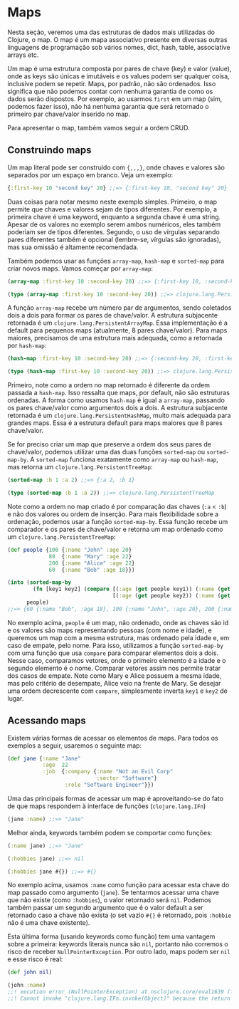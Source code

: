 # Maps

Nesta seção, veremos uma das estruturas de dados mais utilizadas do Clojure, o map. O map é um mapa associativo
presente em diversas outras linguagens de programação sob vários nomes, dict, hash, table, associative arrays etc.

Um map é uma estrutura composta por pares de chave (key) e valor (value), onde as keys são únicas e imutáveis e os values
podem ser qualquer coisa, inclusive podem se repetir. Maps, por padrão, não são ordenados. Isso significa que não podemos
contar com nenhuma garantia de como os dados serão dispostos. Por exemplo, ao usarmos `first` em um map (sim, podemos
fazer isso), não há nenhuma garantia que será retornado o primeiro par chave/valor inserido no map.

Para apresentar o map, também vamos seguir a ordem CRUD.

## Construindo maps

Um map literal pode ser construído com `{,,,}`, onde chaves e valores são separados por um espaço em branco. Veja um exemplo:

```clojure
{:first-key 10 "second key" 20} ;;=> {:first-key 10, "second key" 20}
```

Duas coisas para notar mesmo neste exemplo simples. Primeiro, o map permite que chaves e valores sejam de tipos diferentes.
Por exemplo, a primeira chave é uma keyword, enquanto a segunda chave é uma string. Apesar de os valores no exemplo serem
ambos numéricos, eles também poderiam ser de tipos diferentes. Segundo, o uso de vírgulas separando pares diferentes
também é opcional (lembre-se, vírgulas são ignoradas), mas sua omissão é altamente recomendada.

Também podemos usar as funções `array-map`, `hash-map` e `sorted-map` para criar novos maps. Vamos começar por `array-map`:

```clojure
(array-map :first-key 10 :second-key 20) ;;=> {:first-key 10, :second-key 20}

(type (array-map :first-key 10 :second-key 20)) ;;=> clojure.lang.PersistentArrayMap
```

A função `array-map` recebe um número par de argumentos, sendo coletados dois a dois para formar os pares de chave/valor.
A estrutura subjacente retornada é um `clojure.lang.PersistentArrayMap`. Essa implementação é a default para pequenos maps
(atualmente, 8 pares chave/valor). Para maps maiores, precisamos de uma estrutura mais adequada, como a retornada por `hash-map`:

```clojure
(hash-map :first-key 10 :second-key 20) ;;=> {:second-key 20, :first-key 10}

(type (hash-map :first-key 10 :second-key 20)) ;;=> clojure.lang.PersistentHashMap
```

Primeiro, note como a ordem no map retornado é diferente da ordem passada a `hash-map`. Isso ressalta que maps, por default,
não são estruturas ordenadas. A forma como usamos `hash-map` é igual a `array-map`, passando os pares chave/valor como
argumentos dois a dois. A estrutura subjacente retornada é um `clojure.lang.PersistentHashMap`, muito mais adequada para
grandes maps. Essa é a estrutura default para maps maiores que 8 pares chave/valor.

Se for preciso criar um map que preserve a ordem dos seus pares de chave/valor, podemos utilizar uma das duas funções
`sorted-map` ou `sorted-map-by`. A `sorted-map` funciona exatamente como `array-map` ou `hash-map`, mas retorna um
`clojure.lang.PersistentTreeMap`:

```clojure
(sorted-map :b 1 :a 2) ;;=> {:a 2, :b 1}

(type (sorted-map :b 1 :a 2)) ;;=> clojure.lang.PersistentTreeMap
```

Note como a ordem no map criado é por comparação das chaves (`:a` < `:b`) e não dos valores ou ordem de inserção. Para
mais flexibilidade sobre a ordenação, podemos usar a função `sorted-map-by`. Essa função recebe um comparador e os
pares de chave/valor e retorna um map ordenado como um `clojure.lang.PersistentTreeMap`:

```clojure
(def people {100 {:name "John" :age 20}
             80  {:name "Mary" :age 22}
             200 {:name "Alice" :age 22}
             60  {:name "Bob" :age 18}})

(into (sorted-map-by
        (fn [key1 key2] (compare [(:age (get people key1)) (:name (get people key1))]
                                 [(:age (get people key2)) (:name (get people key2))])))
      people)
;;=> {60 {:name "Bob", :age 18}, 100 {:name "John", :age 20}, 200 {:name "Alice", :age 22}, 80 {:name "Mary", :age 22}}
```

No exemplo acima, `people` é um map, não ordenado, onde as chaves são id e os valores são maps representando pessoas
(com nome e idade), e queremos um map com a mesma estrutura, mas ordenado pela idade e, em caso de empate, pelo nome.
Para isso, utilizamos a função `sorted-map-by` com uma função que usa `compare` para comparar elementos dois a dois.
Nesse caso, comparamos vetores, onde o primeiro elemento é a idade e o segundo elemento é o nome. Comparar vetores assim
nos permite tratar dos casos de empate. Note como Mary e Alice possuem a mesma idade, mas pelo critério de desempate,
Alice veio na frente de Mary. Se desejar uma ordem decrescente com `compare`, simplesmente inverta `key1` e `key2`
de lugar.

## Acessando maps

Existem várias formas de acessar os elementos de maps. Para todos os exemplos a seguir, usaremos o seguinte map:

```clojure
(def jane {:name "Jane"
           :age  22
           :job  {:company {:name "Not an Evil Corp"
                            :sector "Software"}
                  :role "Software Engineer"}})
```

Uma das principais formas de acessar um map é aproveitando-se do fato de que maps respondem à interface de funções
(`clojure.lang.IFn`)

```clojure
(jane :name) ;;=> "Jane"
```

Melhor ainda, keywords também podem se comportar como funções:

```clojure
(:name jane) ;;=> "Jane"

(:hobbies jane) ;;=> nil

(:hobbies jane #{}) ;;=> #{}
```

No exemplo acima, usamos `:name` como função para acessar esta chave do map passado como argumento (`jane`). Se tentarmos
acessar uma chave que não existe (como `:hobbies`), o valor retornado será `nil`. Podemos também passar um segundo argumento
que é o valor default a ser retornado caso a chave não exista (o set vazio `#{}` é retornado, pois `:hobbie` não é uma chave existente).

Esta última forma (usando keywords como função) tem uma vantagem sobre a primeira: keywords literais nunca são `nil`,
portanto não corremos o risco de receber `NullPointerException`. Por outro lado, maps podem ser `nil` e esse risco é real:

```clojure
(def john nil)

(john :name)
;;! xecution error (NullPointerException) at nsclojure.core/eval1639 (form-init12030100162938325497.clj:1).
;;! Cannot invoke "clojure.lang.IFn.invoke(Object)" because the return value of "clojure.lang.Var.getRawRoot()" is null
```
